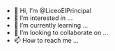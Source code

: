 - 👋 Hi, I’m @LiceoElPrincipal
- 👀 I’m interested in ...
- 🌱 I’m currently learning ...
- 💞️ I’m looking to collaborate on ...
- 📫 How to reach me ...

<!---
LiceoElPrincipal/LiceoElPrincipal is a ✨ special ✨ repository because its `README.md` (this file) appears on your GitHub profile.
You can click the Preview link to take a look at your changes.
--->
